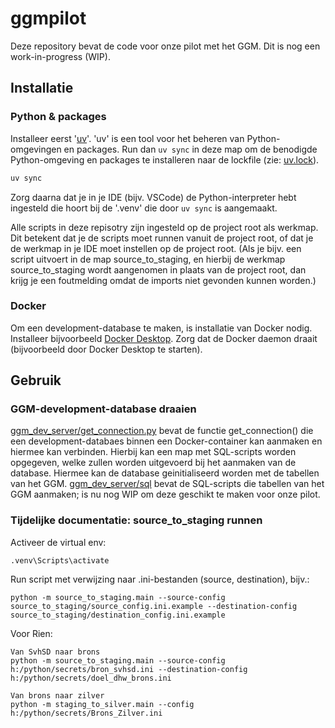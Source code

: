 # ggmpilot

Deze repository bevat de code voor onze pilot met het GGM. Dit is nog een work-in-progress (WIP).

## Installatie

### Python & packages

Installeer eerst '[uv](https://docs.astral.sh/uv/)'. 'uv' is een tool voor het beheren van Python-omgevingen en packages.
Run dan `uv sync` in deze map om de benodigde Python-omgeving en packages te installeren naar de lockfile (zie: [uv.lock](uv.lock)).

``` bash
uv sync
```

Zorg daarna dat je in je IDE (bijv. VSCode) de Python-interpreter hebt ingesteld die hoort bij de '.venv' die door `uv sync` is aangemaakt.

Alle scripts in deze repisotry zijn ingesteld op de project root als werkmap. Dit betekent dat je de scripts moet runnen vanuit de project root, of dat je de werkmap in je IDE moet instellen op de project root. (Als je bijv. een script uitvoert in de map source_to_staging, en hierbij de werkmap source_to_staging wordt aangenomen in plaats van de project root, dan krijg je een foutmelding omdat de imports niet gevonden kunnen worden.)

### Docker

Om een development-database te maken, is installatie van Docker nodig. Installeer bijvoorbeeld [Docker Desktop](https://www.docker.com/products/docker-desktop/). Zorg dat de Docker daemon draait (bijvoorbeeld door Docker Desktop te starten).

## Gebruik

### GGM-development-database draaien

[ggm_dev_server/get_connection.py](ggm_dev_server/get_connection.py) bevat de functie get_connection() die een development-databaes binnen een Docker-container kan aanmaken en hiermee kan verbinden. Hierbij kan een map met SQL-scripts worden opgegeven, welke zullen worden uitgevoerd bij het aanmaken van de database. Hiermee kan de database geinitialiseerd worden met de tabellen van het GGM. [ggm_dev_server/sql](ggm_dev_server/sql) bevat de SQL-scripts die tabellen van het GGM aanmaken; is nu nog WIP om deze geschikt te maken voor onze pilot.

### Tijdelijke documentatie: source_to_staging runnen

Activeer de virtual env:
```
.venv\Scripts\activate
```

Run script met verwijzing naar .ini-bestanden (source, destination), bijv.:
```
python -m source_to_staging.main --source-config source_to_staging/source_config.ini.example --destination-config source_to_staging/destination_config.ini.example

```

Voor Rien:
```
Van SvhSD naar brons
python -m source_to_staging.main --source-config h:/python/secrets/bron_svhsd.ini --destination-config h:/python/secrets/doel_dhw_brons.ini

Van brons naar zilver
python -m staging_to_silver.main --config h:/python/secrets/Brons_Zilver.ini

```
